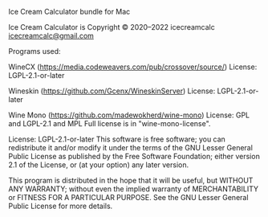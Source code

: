 Ice Cream Calculator bundle for Mac

Ice Cream Calculator is Copyright © 2020–2022 icecreamcalc <icecreamcalc@gmail.com>

Programs used:

WineCX (https://media.codeweavers.com/pub/crossover/source/)
 License: LGPL-2.1-or-later

Wineskin (https://github.com/Gcenx/WineskinServer)
 License: LGPL-2.1-or-later

Wine Mono (https://github.com/madewokherd/wine-mono)
 License: GPL and LGPL-2.1 and MPL
 Full license is in "wine-mono-license".


License: LGPL-2.1-or-later
 This software is free software; you can redistribute it and/or
 modify it under the terms of the GNU Lesser General Public
 License as published by the Free Software Foundation; either
 version 2.1 of the License, or (at your option) any later version.
 
 This program is distributed in the hope that it will be useful,
 but WITHOUT ANY WARRANTY; without even the implied warranty of
 MERCHANTABILITY or FITNESS FOR A PARTICULAR PURPOSE.  See the GNU
 Lesser General Public License for more details.